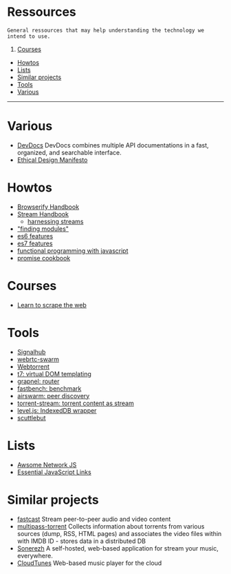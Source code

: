 # Ressources

    General ressources that may help understanding the technology we intend to use.

1. [Courses](#courses)
- [Howtos](#howtos)
- [Lists](#lists)
- [Similar projects](#similar-projects)
- [Tools](#tools)
- [Various](#various)

***

# Various
- [DevDocs](http://devdocs.io)
  DevDocs combines multiple API documentations in a fast, organized, and searchable interface.
- [Ethical Design Manifesto](https://github.com/pguth/Ethical-Design-Manifesto)

# Howtos
- [Browserify Handbook](https://github.com/substack/browserify-handbook)
- [Stream Handbook](https://github.com/substack/stream-handbook)
  - [harnessing streams](https://github.com/substack/lxjs-stream-examples/blob/master/slides.markdown)
- ["finding modules"](http://substack.net/finding_modules)
- [es6 features](https://github.com/lukehoban/es6features)
- [es7 features](https://github.com/hemanth/es7-features)
- [functional programming with javascript](http://www.darul.io/post/2015-09-08_functional-programming-with-javascript)
- [promise cookbook](https://github.com/mattdesl/promise-cookbook)

# Courses
- [Learn to scrape the web](https://github.com/karissa/nutella-scrape)

# Tools
- [Signalhub](https://github.com/mafintosh/signalhub)
- [webrtc-swarm](https://github.com/mafintosh/webrtc-swarm)
- [Webtorrent](https://github.com/feross/webtorrent)
- [t7: virtual DOM templating](https://github.com/trueadm/t7)
- [grapnel: router](https://github.com/bytecipher/grapnel)
- [fastbench: benchmark](https://github.com/mcollina/fastbench)
- [airswarm: peer discovery](https://github.com/mafintosh/airswarm)
- [torrent-stream: torrent content as stream](https://github.com/mafintosh/torrent-stream)
- [level.js: IndexedDB wrapper](https://github.com/maxogden/level.js)
- [scuttlebut](https://github.com/ssbc/docs)

# Lists
- [Awsome Network JS](https://github.com/Kikobeats/awesome-network-js)
- [Essential JavaScript Links](https://github.com/ericelliott/essential-javascript-links)

# Similar projects
- [fastcast](https://github.com/fastcast/fastcast) Stream peer-to-peer audio and video content
- [multipass-torrent](https://github.com/jaruba/multipass-torrent) Collects information about torrents from various sources (dump, RSS, HTML pages) and associates the video files within with IMDB ID - stores data in a distributed DB
- [Sonerezh](https://www.sonerezh.bzh/) A self-hosted, web-based application for stream your music, everywhere.
- [CloudTunes](https://github.com/jkbrzt/cloudtunes) Web-based music player for the cloud
